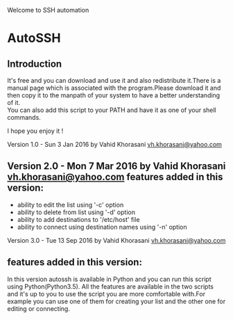 Welcome to SSH automation

AutoSSH
=========

Introduction 
------------- 
It's free and you can download and use it and also redistribute it.There is a manual page which is associated with the program.Please download it and then copy it to the manpath of your system to have a better understanding of it.   
You can also add this script to your PATH and have it as one of your shell commands.

I hope you enjoy it !

Version 1.0 - Sun 3 Jan 2016
by Vahid Khorasani <vh.khorasani@yahoo.com>


Version 2.0 - Mon 7 Mar 2016
by Vahid Khorasani <vh.khorasani@yahoo.com>
features added in this version:
------------------------------
- ability to edit the list using '-c' option
- ability to delete from list using '-d' option
- ability to add destinations to '/etc/host' file
- ability to connect using destination names using '-n' option


Version 3.0 - Tue 13 Sep 2016
by Vahid Khorasani <vh.khorasani@yahoo.com>

features added in this version:
------------------------------
In this version autossh is available in Python and you can run this script using Python(Python3.5).
All the features are available in the two scripts and it's up to you to use the script you are more comfortable with.For example you can use one of them for creating your list and the other one for editing or connecting.
